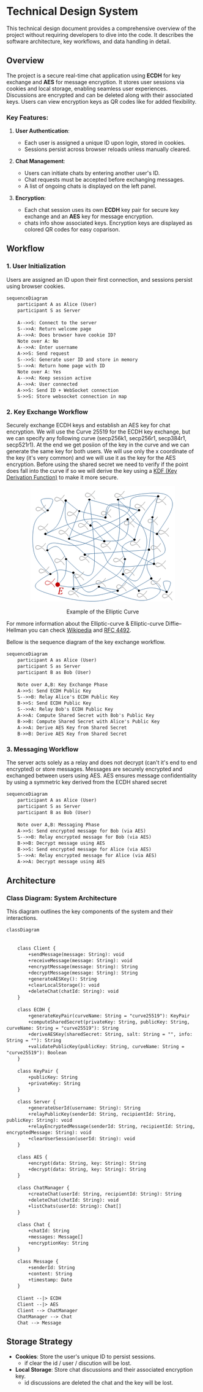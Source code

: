 # **Technical Design System**

This technical design document provides a comprehensive overview of the project without requiring developers to dive into the code. It describes the software architecture, key workflows, and data handling in detail.

## **Overview**

The project is a secure real-time chat application using **ECDH** for key exchange and **AES** for message encryption. It stores user sessions via cookies and local storage, enabling seamless user experiences. Discussions are encrypted and can be deleted along with their associated keys. Users can view encryption keys as QR codes like for added flexibility.

### **Key Features**:

1. **User Authentication**:

   - Each user is assigned a unique ID upon login, stored in cookies.
   - Sessions persist across browser reloads unless manually cleared.

2. **Chat Management**:

   - Users can initiate chats by entering another user's ID.
   - Chat requests must be accepted before exchanging messages.
   - A list of ongoing chats is displayed on the left panel.

3. **Encryption**:

   - Each chat session uses its own **ECDH** key pair for secure key exchange and an **AES** key for message encryption.
   - chats info show associated keys. Encryption keys are displayed as colored QR codes for easy coparison.

## **Workflow**

### **1. User Initialization**

Users are assigned an ID upon their first connection, and sessions persist using browser cookies.

```mermaid
sequenceDiagram
    participant A as Alice (User)
    participant S as Server

    A-->>S: Connect to the server
    S-->>A: Return welcome page
    A-->>A: Does browser have cookie ID?
    Note over A: No
    A-->>A: Enter username
    A->>S: Send request
    S-->>S: Generate user ID and store in memory
    S-->>A: Return home page with ID
    Note over A: Yes
    A-->>A: Keep session active
    A-->>A: User connected
    A->>S: Send ID + WebSocket connection
    S->>S: Store websocket connection in map
```

### **2. Key Exchange Workflow**

Securely exchange ECDH keys and establish an AES key for chat encryption. We will use the Curve 25519 for the ECDH key exchange, but we can specify any following curve (secp256k1, secp256r1, secp384r1, secp521r1).
At the end we get posiion of the key in the curve and we can generate the same key for both users. We will use only the x coordinate of the key (it's very common) and we will use it as the key for the AES encryption. Before using the shared secret we need to verify if the point does fall into the curve if so we will derive the key using a [KDF (Key Derivation Function)](https://en.wikipedia.org/wiki/Key_derivation_function) to make it more secure.

<p align="center">
<img src="./img/EC_anim.gif"/>
<p align="center" >Example of the Elliptic Curve</p>
</p>

For mmore information about the Elliptic-curve & Elliptic-curve Diffie–Hellman you can check [Wikipedia](https://en.wikipedia.org/wiki/Elliptic-curve_Diffie–Hellman) and [RFC 4492](https://datatracker.ietf.org/doc/html/rfc4492).

Bellow is the sequence diagram of the key exchange workflow.

```mermaid
sequenceDiagram
    participant A as Alice (User)
    participant S as Server
    participant B as Bob (User)

    Note over A,B: Key Exchange Phase
    A->>S: Send ECDH Public Key
    S-->>B: Relay Alice's ECDH Public Key
    B->>S: Send ECDH Public Key
    S-->>A: Relay Bob's ECDH Public Key
    A->>A: Compute Shared Secret with Bob's Public Key
    B->>B: Compute Shared Secret with Alice's Public Key
    A->>A: Derive AES Key from Shared Secret
    B->>B: Derive AES Key from Shared Secret
```

### **3. Messaging Workflow**

The server acts solely as a relay and does not decrypt (can't it's end to end encrypted) or store messages. Messages are securely encrypted and exchanged between users using AES. AES ensures message confidentiality by using a symmetric key derived from the ECDH shared secret

```mermaid
sequenceDiagram
    participant A as Alice (User)
    participant S as Server
    participant B as Bob (User)

    Note over A,B: Messaging Phase
    A->>S: Send encrypted message for Bob (via AES)
    S-->>B: Relay encrypted message for Bob (via AES)
    B->>B: Decrypt message using AES
    B->>S: Send encrypted message for Alice (via AES)
    S-->>A: Relay encrypted message for Alice (via AES)
    A->>A: Decrypt message using AES
```

## **Architecture**

### **Class Diagram: System Architecture**

This diagram outlines the key components of the system and their interactions.

```mermaid
classDiagram


    class Client {
        +sendMessage(message: String): void
        +receiveMessage(message: String): void
        +encryptMessage(message: String): String
        +decryptMessage(message: String): String
        +generateAESKey(): String
        +clearLocalStorage(): void
        +deleteChat(chatId: String): void
    }

    class ECDH {
        +generateKeyPair(curveName: String = "curve25519"): KeyPair
        +computeSharedSecret(privateKey: String, publicKey: String, curveName: String = "curve25519"): String
        +deriveAESKey(sharedSecret: String, salt: String = "", info: String = ""): String
        +validatePublicKey(publicKey: String, curveName: String = "curve25519"): Boolean
    }

    class KeyPair {
        +publicKey: String
        +privateKey: String
    }

    class Server {
        +generateUserId(username: String): String
        +relayPublicKey(senderId: String, recipientId: String, publicKey: String): void
        +relayEncryptedMessage(senderId: String, recipientId: String, encryptedMessage: String): void
        +clearUserSession(userId: String): void
    }

    class AES {
        +encrypt(data: String, key: String): String
        +decrypt(data: String, key: String): String
    }

    class ChatManager {
        +createChat(userId: String, recipientId: String): String
        +deleteChat(chatId: String): void
        +listChats(userId: String): Chat[]
    }

    class Chat {
        +chatId: String
        +messages: Message[]
        +encryptionKey: String
    }

    class Message {
        +senderId: String
        +content: String
        +timestamp: Date
    }

    Client --|> ECDH
    Client --|> AES
    Client --> ChatManager
    ChatManager --> Chat
    Chat --> Message
```

## **Storage Strategy**

- **Cookies**: Store the user's unique ID to persist sessions.
  - if clear the id / user / discution will be lost.
- **Local Storage**: Store chat discussions and their associated encryption key.
  - id discussions are deleted the chat and the key will be lost.
